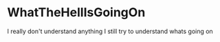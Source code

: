 # WhatTheHellIsGoingOn
I really don't understand anything 
I still try to understand whats going on
